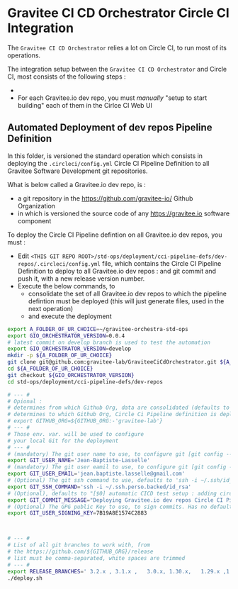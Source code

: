 # Gravitee CI CD Orchestrator Circle CI Integration

The `Gravitee CI CD Orchestrator` relies a lot on Circle CI, to run most of its operations.

The integration setup between the `Gravitee CI CD Orchestrator` and Circle CI, most consists of
the following steps :

*
* For each Gravitee.io dev repo, you must _manually_ "setup to start building" each of them in the Cirlce CI Web UI







## Automated Deployment of dev repos Pipeline Definition

In this folder, is versioned the standard operation which consists in
deploying the `.circleci/config.yml` Circle CI Pipeline Definition to all
Gravitee Software Development git repositories.

What is below called a Gravitee.io dev repo, is  :
* a git repository in the https://github.com/gravitee-io/ Github Organization
* in which is versioned the source code of any https://gravitee.io software component

To deploy the Circle CI Pipeline defintion on all Gravitee.io dev repos, you must :

* Edit `<THIS GIT REPO ROOT>/std-ops/deployment/cci-pipeline-defs/dev-repos/.circleci/config.yml` file, which contains the Circle CI Pipeline Definition to deploy to all Gravitee.io dev repos : and git commit and push it, with a new release version number.
* Execute the below commands, to
  * consolidate the set of all Gravitee.io dev repos to which the pipeline defintion must be deployed (this will just generate files, used in the next operation)
  * and execute the deployment

```bash
export A_FOLDER_OF_UR_CHOICE=~/gravitee-orchestra-std-ops
export GIO_ORCHESTRATOR_VERSION=0.0.4
# latest commit on develop branch is used to test the automation
export GIO_ORCHESTRATOR_VERSION=develop
mkdir -p ${A_FOLDER_OF_UR_CHOICE}
git clone git@github.com:gravitee-lab/GraviteeCiCdOrchestrator.git ${A_FOLDER_OF_UR_CHOICE}
cd ${A_FOLDER_OF_UR_CHOICE}
git checkout ${GIO_ORCHESTRATOR_VERSION}
cd std-ops/deployment/cci-pipeline-defs/dev-repos

# --- #
# Opional :
# determines from which Github Org, data are consolidated (defaults to "gravitee-io" (the real org))
# determines to which Github Org, Circle Ci Pipeline definition is deployed (defaults to "gravitee-lab" (the fake org))
# export GITHUB_ORG=${GITHUB_ORG:-'gravitee-lab'}
# --- #
# Those env. var. will be used to configure
# your local Git for the deployment
# --- #
# (mandatory) The git user name to use, to configure git [git config --global user.name]
export GIT_USER_NAME='Jean-Baptiste-Lasselle'
# (mandatory) The git user eamil to use, to configure git [git config --global user.email]
export GIT_USER_EMAIL='jean.baptiste.lasselle@gmail.com'
# (Optional) The git ssh command to use, defaults to 'ssh -i ~/.ssh/id_rsa'"
export GIT_SSH_COMMAND='ssh -i ~/.ssh.perso.backed/id_rsa'
# (Optional), defaults to "[$0] automatic CICD test setup : adding circleci git config"
export GIT_COMMIT_MESSAGE="Deploying Gravitee.io dev repos Circle CI Pipeline connfig version [${GIO_ORCHESTRATOR_VERSION}] "
# (Optional) The GPG public Key to use, to sign commits. Has no default value, and if not set, then git is configured with [git config --global commit.gpgsign false]
export GIT_USER_SIGNING_KEY=7B19A8E1574C2883



# --- #
# List of all git branches to work with, from
# the https://github.com/${GITHUB_ORG}/release
# list must be comma-separated, white spaces are trimmed
# --- #
export RELEASE_BRANCHES=' 3.2.x , 3.1.x ,   3.0.x, 1.30.x,   1.29.x ,1.25.x , 1.20.x   '
./deploy.sh

```


<!--
## ANNEX A. SemVer and Product management

* In the `https://github.com/${GITHUB_ORG}` Github Organization, your organization develops a product.
* This product is released using the [semver](https://semver.org/) industry standard, therefore :
  * each of its releases is numbered with three integers, `MAJOR_VERSION`,`MINOR_VERSION`, `PATCH_VERSION`, respectively called major, minor, and patch version numbers.
  * And every release of your product has one version number, `${MAJOR_VERSION}.${MINOR_VERSION}.${PATCH_VERSION}`, made of those three integers.
* At a given point in time, among all versions of your product, which have ever been released :
  * all are of the form `${MAJOR_VERSION}.${MINOR_VERSION}.${PATCH_VERSION}`
  * you can "classify" thsoe versions, into sets of versions : two versions, are in the same set, if they have the same  `${MAJOR_VERSION}`, and the same `${MINOR_VERSION}`.
  * using this classification, some "sets of versions", are said to have reached "End of Life", and the others, aresaid to be "supported versions."
    * a set of versions of your product, has reached "End of Life" : means that given two fixed `MAJOR_VERSION`, and `MINOR_VERSION`, for example `MAJOR_VERSION=4`, and `MINOR_VERSION=7`, your team will not ever, in the futre, release any new version, numbered `4.7.${PATCH_VERSION}`.
    * a set of versions of your product, is said to be "supported" :  means that given two fixed `MAJOR_VERSION`, and `MINOR_VERSION`, for example `MAJOR_VERSION=6`, and `MINOR_VERSION=3`, your team will release new versions, numbered `6.3.${PATCH_VERSION}`, for example, to fix a bug, or fix a security vulnerability.
* I did not here exeplained everything one can explain, about "how people releasing a software product, work with version numbers, when they use the [semver](https://semver.org/) industry standard, but my point is :
  * that you classify those versions numbers, out of "grouping" version numbers, into sets of releases
  * and everyday only care about _some_, of those sets of releases, not _all_ of them.
-->
